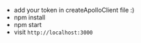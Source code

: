 
  * add your token in createApolloClient file :)
* npm install
* npm start
* visit `http://localhost:3000`
